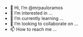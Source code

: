 - 👋 Hi, I’m @mrpauloramos
- 👀 I’m interested in ...
- 🌱 I’m currently learning ...
- 💞️ I’m looking to collaborate on ...
- 📫 How to reach me ...

<!---
mrpauloramos/mrpauloramos is a ✨ special ✨ repository because its `README.md` (this file) appears on your GitHub profile.
You can click the Preview link to take a look at your changes.
--->
